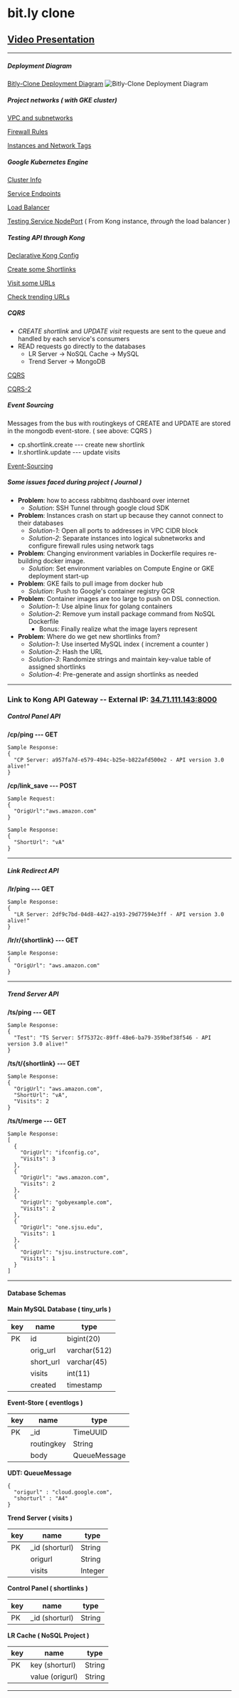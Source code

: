# bit.ly clone

## [Video Presentation](https://youtu.be/VpryuIE8T5c)

---
##### Deployment Diagram
[Bitly-Clone Deployment Diagram](design/01.bitly-diagram.png)
![Bitly-Clone Deployment Diagram](design/01.bitly-diagram.png)
##### Project networks ( with GKE cluster)
[VPC and subnetworks](design/02.bitly-network.png)

[Firewall Rules](design/03.bitky-network-firewall.png)

[Instances and Network Tags](design/04.bitly-network-tags-and-instances.png)

##### Google Kubernetes Engine

[Cluster Info](design/05.bitly-gke.png)

[Service Endpoints](design/06.bitly-gke-service-endpoints.png)

[Load Balancer](design/07.bitly-gke-load-balancer.png)

[Testing Service NodePort](design/08.bitly-gke-node-ports.png) ( From Kong instance, _through_ the load balancer )

##### Testing API through Kong

[Declarative Kong Config](design/09.bitly-kong-declarative-config.png)

[Create some Shortlinks](design/10.bitly-create-shortlinks.png)

[Visit some URLs](design/11.bitly-visit-shortlinks.png)

[Check trending URLs](design/12.bitly-trending-links.png)

##### CQRS

- _CREATE shortlink_ and _UPDATE visit_ requests are sent to the queue and handled by each service's consumers
- READ requests go directly to the databases
  - LR Server -> NoSQL Cache -> MySQL
  - Trend Server -> MongoDB

[CQRS](design/13.bitly-cqrs.jpeg)

[CQRS-2](design/14.bitly-cqrs-2.jpeg)

##### Event Sourcing

Messages from the bus with routingkeys of CREATE and UPDATE are stored in the mongodb event-store. ( see above: CQRS )
- cp.shortlink.create --- create new shortlink
- lr.shortlink.update --- update visits

[Event-Sourcing](design/15.bitly-event-sourcing.png)

##### Some issues faced during project ( Journal )

- **Problem**: how to access rabbitmq dashboard over internet
  - _Solution_: SSH Tunnel through google cloud SDK
- **Problem**: Instances crash on start up because they cannot connect to their databases
  - _Solution-1_: Open all ports to addresses in VPC CIDR block
  - _Solution-2_: Separate instances into logical subnetworks and configure firewall rules using network tags
- **Problem**: Changing environment variables in Dockerfile requires re-building docker image.
  - _Solution_: Set environment variables on Compute Engine or GKE deployment start-up
- **Problem**: GKE fails to pull image from docker hub
  - _Solution_: Push to Google's container registry GCR
- **Problem**: Container images are too large to push on DSL connection.
  - _Solution-1_: Use alpine linux for golang containers
  - _Solution-2_: Remove yum install package command from NoSQL Dockerfile
      - Bonus: Finally realize what the image layers represent
- **Problem**: Where do we get new shortlinks from?
  - _Solution-1_: Use inserted MySQL index ( increment a counter )
  - _Solution-2_: Hash the URL
  - _Solution-3_: Randomize strings and maintain key-value table of assigned shortlinks
  - _Solution-4_: Pre-generate and assign shortlinks as needed

---

### Link to Kong API Gateway -- External IP: [34.71.111.143:8000](34.71.111.143:8000)

##### Control Panel API
**/cp/ping --- GET**
```
Sample Response:
{
  "CP Server: a957fa7d-e579-494c-b25e-b822afd500e2 - API version 3.0 alive!"
}
```
**/cp/link_save --- POST**
```
Sample Request:
{
  "OrigUrl":"aws.amazon.com"
}
```
```
Sample Response:
{
  "ShortUrl": "vA"
}
```
---
##### Link Redirect API
**/lr/ping --- GET**
```
Sample Response:
{
  "LR Server: 2df9c7bd-04d8-4427-a193-29d77594e3ff - API version 3.0 alive!"
}
```
**/lr/r/{shortlink} --- GET**
```
Sample Response:
{
  "OrigUrl": "aws.amazon.com"
}
```
---
##### Trend Server API
**/ts/ping --- GET**
```
Sample Response:
{
  "Test": "TS Server: 5f75372c-89ff-48e6-ba79-359bef38f546 - API version 3.0 alive!"
}
```
**/ts/t/{shortlink} --- GET**
```
Sample Response:
{
  "OrigUrl": "aws.amazon.com",
  "ShortUrl": "vA",
  "Visits": 2
}
```
**/ts/t/merge --- GET**
```
Sample Response:
[
  {
    "OrigUrl": "ifconfig.co",
    "Visits": 3
  },
  {
    "OrigUrl": "aws.amazon.com",
    "Visits": 2
  },
  {
    "OrigUrl": "gobyexample.com",
    "Visits": 2
  },
  {
    "OrigUrl": "one.sjsu.edu",
    "Visits": 1
  },
  {
    "OrigUrl": "sjsu.instructure.com",
    "Visits": 1
  }
]
```
---

#### Database Schemas

**Main MySQL Database ( tiny_urls )**

key|name     |type
---|---------|-----------
PK |id       |bigint(20)
&nbsp;|orig_url |varchar(512)
&nbsp;|short_url|varchar(45)
&nbsp;|visits   |int(11)
&nbsp;|created  |timestamp

**Event-Store ( eventlogs )**

key|name      |type
---|----------|-----------
PK |\_id      |TimeUUID  
&nbsp;|routingkey|String  
&nbsp;|body      |QueueMessage

**UDT: QueueMessage**
```
{
  "origurl" : "cloud.google.com",
  "shorturl" : "A4"
}
```

**Trend Server ( visits )**

key|name           |type
---|---------------|-----------
PK |\_id (shorturl)|String  
&nbsp;|origurl        |String  
&nbsp;|visits         |Integer  

**Control Panel ( shortlinks )**

key|name           |type
---|---------------|-----------
PK |\_id (shorturl)|String  

**LR Cache ( NoSQL Project )**

key|name           |type
---|---------------|-----------
PK |key (shorturl) |String  
&nbsp;|value (origurl)|String  

---
